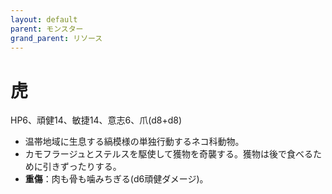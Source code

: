 ```yaml
---
layout: default
parent: モンスター
grand_parent: リソース
---
```


# 虎

HP6、頑健14、敏捷14、意志6、爪(d8+d8)

- 温帯地域に生息する縞模様の単独行動するネコ科動物。
- カモフラージュとステルスを駆使して獲物を奇襲する。獲物は後で食べるために引きずったりする。
- **重傷**：肉も骨も噛みちぎる(d6頑健ダメージ)。